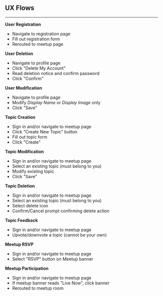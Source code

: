 ## UX Flows

------

**User Registration**

- Navigate to registration page
- Fill out registration form
- Rerouted to meetup page

**User Deletion**

- Navigate to profile page
- Click "Delete My Account"
- Read deletion notice and confirm password
- Click "Confirm"

**User Modification**

- Navigate to profile page
- Modify *Display Name* or *Display Image* only
- Click "Save"

**Topic Creation**

- Sign in and/or navigate to meetup page
- Click "Create New Topic" button
- Fill out topic form
- Click "Create"

**Topic Modification**

- Sign in and/or navigate to meetup  page
- Select an existing topic (must belong to you)
- Modify existing topic
- Click "Save"

**Topic Deletion**

- Sign in and/or navigate to meetup page
- Select an existing topic (must belong to you)
- Select delete icon
- Confirm/Cancel prompt confirming delete action

**Topic Feedback**

- Sign in and/or navigate to meetup page
- Upvote/downvote a topic (cannot be your own)

**Meetup RSVP**

- Sign in and/or navigate to meetup page
- Select "RSVP" button on Meetup banner

**Meetup Participation**

- Sign in and/or navigate to meetup page
- If meetup banner reads "Live Now", click banner
- Rerouted to meetup room